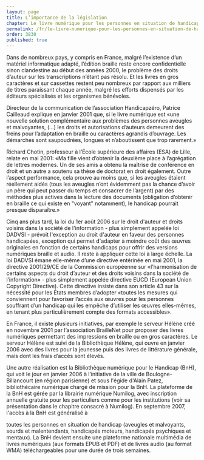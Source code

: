```yaml
---
layout: page
title: L’importance de la législation
chapter: Le livre numérique pour les personnes en situation de handicap
permalink: /fr/le-livre-numerique-pour-les-personnes-en-situation-de-handicap/l-importance-de-la-legislation/
order: 3830
published: true
---
```

<p>Dans de nombreux pays, y compris en France, malgré l’existence d’un matériel informatique adapté, l’édition braille reste encore confidentielle sinon clandestine au début des années 2000, le problème des droits d’auteur sur les transcriptions n’étant pas résolu. Et les livres en gros caractères et sur cassettes restent peu nombreux par rapport aux milliers de titres paraissant chaque année, malgré les efforts dispensés par les éditeurs spécialisés et les organismes bénévoles.</p>

<p>Directeur de la communication de l’association Handicapzéro, Patrice Cailleaud explique en janvier 2001 que, si le livre numérique est «une nouvelle solution complémentaire aux problèmes des personnes aveugles et malvoyantes, (...) les droits et autorisations d’auteurs demeurent des freins pour l’adaptation en braille ou caractères agrandis d’ouvrage. Les démarches sont saupoudrées, longues et n’aboutissent que trop rarement.»</p>

<p>Richard Chotin, professeur à l’École supérieure des affaires (ESA) de Lille, relate en mai 2001: «Ma fille vient d’obtenir la deuxième place à l’agrégation de lettres modernes. Un de ses amis a obtenu la maîtrise de conférence en droit et un autre a soutenu sa thèse de doctorat en droit également. Outre l’aspect performance, cela prouve au moins que, si les aveugles étaient réellement aidés (tous les aveugles n’ont évidemment pas la chance d’avoir un père qui peut passer du temps et consacrer de l’argent) par des méthodes plus actives dans la lecture des documents (obligation d’obtenir en braille ce qui existe en "voyant" notamment), le handicap pourrait presque disparaître.»</p>

<p>Cinq ans plus tard, la loi du 1er août 2006 sur le droit d'auteur et droits voisins dans la société de l'information - plus simplement appelée loi DADVSI - prévoit l'exception au droit d'auteur en faveur des personnes handicapées, exception qui permet d'adapter à moindre coût des œuvres originales en fonction de certains handicaps pour offrir des versions numériques braille et audio. Il reste à appliquer cette loi à large échelle. La loi DADVSI émane elle-même d’une directive entérinée en mai 2001, la directive 2001/29/CE de la Commission européenne sur «l’harmonisation de certains aspects du droit d’auteur et des droits voisins dans la société de l’information» - plus simplement appelée directive EUCD (European Union Copyright Directive). Cette directive insiste dans son article 43 sur la nécessité pour les États membres d’adopter «toutes les mesures qui conviennent pour favoriser l’accès aux œuvres pour les personnes souffrant d’un handicap qui les empêche d’utiliser les œuvres elles-mêmes, en tenant plus particulièrement compte des formats accessibles».</p>

<p>En France, il existe plusieurs initiatives, par exemple le serveur Hélène créé en novembre 2001 par l’association BrailleNet pour proposer des livres numériques permettant des impressions en braille ou en gros caractères. Le serveur Hélène est suivi de la Bibliothèque Hélène, qui ouvre en janvier 2006 avec des livres pour la jeunesse puis des livres de littérature générale, mais dont les frais d’accès sont élevés.</p>

<p>Une autre réalisation est la Bibliothèque numérique pour le Handicap (BnH), qui voit le jour en janvier 2006 à l’initiative de la ville de Boulogne-Billancourt (en région parisienne) et sous l'égide d'Alain Patez, bibliothécaire numérique chargé de mission pour la BnH. La plateforme de la BnH est gérée par la librairie numérique Numilog, avec inscription annuelle gratuite pour les particuliers comme pour les institutions (voir sa présentation dans le chapitre consacré à Numilog). En septembre 2007, l'accès à la BnH est généralisé à</p>

<p>toutes les personnes en situation de handicap (aveugles et malvoyants, sourds et malentendants, handicapés moteurs, handicapés psychiques et mentaux). La BnH devient ensuite une plateforme nationale multimédia de livres numériques (aux formats EPUB et PDF) et de livres audio (au format WMA) téléchargeables pour une durée de trois semaines.</p>